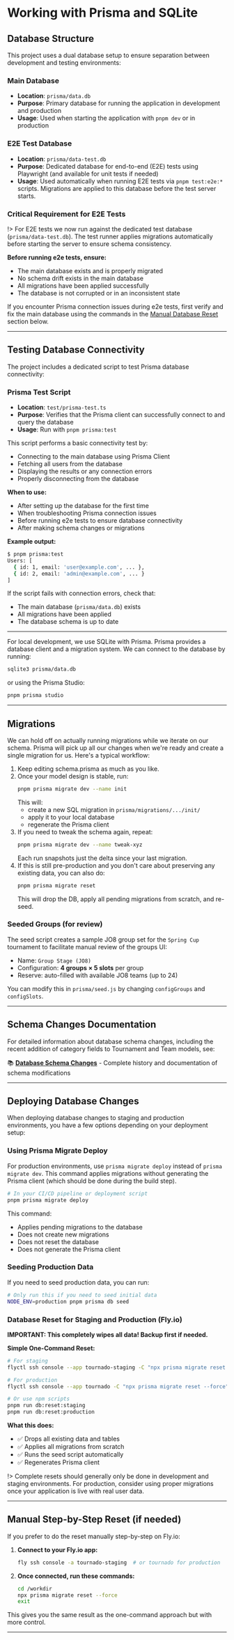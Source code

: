 # Working with Prisma and SQLite

## Database Structure

This project uses a dual database setup to ensure separation between development and testing environments:

### Main Database

- **Location**: `prisma/data.db`
- **Purpose**: Primary database for running the application in development and production
- **Usage**: Used when starting the application with `pnpm dev` or in production

### E2E Test Database

- **Location**: `prisma/data-test.db`
- **Purpose**: Dedicated database for end-to-end (E2E) tests using Playwright (and available for unit tests if needed)
- **Usage**: Used automatically when running E2E tests via `pnpm test:e2e:*` scripts. Migrations are applied to this database before the test server starts.

### Critical Requirement for E2E Tests

!> For E2E tests we now run against the dedicated test database (`prisma/data-test.db`). The test runner applies migrations automatically before starting the server to ensure schema consistency.

**Before running e2e tests, ensure:**

- The main database exists and is properly migrated
- No schema drift exists in the main database
- All migrations have been applied successfully
- The database is not corrupted or in an inconsistent state

If you encounter Prisma connection issues during e2e tests, first verify and fix the main database using the commands in the [Manual Database Reset](#manual-database-reset) section below.

---

## Testing Database Connectivity

The project includes a dedicated script to test Prisma database connectivity:

### Prisma Test Script

- **Location**: `test/prisma-test.ts`
- **Purpose**: Verifies that the Prisma client can successfully connect to and query the database
- **Usage**: Run with `pnpm prisma:test`

This script performs a basic connectivity test by:

- Connecting to the main database using Prisma Client
- Fetching all users from the database
- Displaying the results or any connection errors
- Properly disconnecting from the database

**When to use:**

- After setting up the database for the first time
- When troubleshooting Prisma connection issues
- Before running e2e tests to ensure database connectivity
- After making schema changes or migrations

**Example output:**

```bash
$ pnpm prisma:test
Users: [
  { id: 1, email: 'user@example.com', ... },
  { id: 2, email: 'admin@example.com', ... }
]
```

If the script fails with connection errors, check that:

- The main database (`prisma/data.db`) exists
- All migrations have been applied
- The database schema is up to date

---

For local development, we use SQLite with Prisma. Prisma provides a database client and a migration system. We can connect to the database by running:

```sh
sqlite3 prisma/data.db
```

or using the Prisma Studio:

```sh
pnpm prisma studio
```

---

## Migrations

We can hold off on actually running migrations while we iterate on our schema. Prisma will pick up all our changes when we're ready and create a single migration for us. Here's a typical workflow:

1. Keep editing schema.prisma as much as you like.
2. Once your model design is stable, run:
   ```bash
   pnpm prisma migrate dev --name init
   ```
   This will:
   - create a new SQL migration in `prisma/migrations/.../init/`
   - apply it to your local database
   - regenerate the Prisma client
3. If you need to tweak the schema again, repeat:
   ```bash
   pnpm prisma migrate dev --name tweak-xyz
   ```
   Each run snapshots just the delta since your last migration.
4. If this is still pre-production and you don't care about preserving any existing data, you can also do:
   ```bash
   pnpm prisma migrate reset
   ```
   This will drop the DB, apply all pending migrations from scratch, and re-seed.

### Seeded Groups (for review)

The seed script creates a sample JO8 group set for the `Spring Cup` tournament to
facilitate manual review of the groups UI:

- Name: `Group Stage (JO8)`
- Configuration: **4 groups × 5 slots** per group
- Reserve: auto-filled with available JO8 teams (up to 24)

You can modify this in `prisma/seed.js` by changing `configGroups` and
`configSlots`.

---

## Schema Changes Documentation

For detailed information about database schema changes, including the recent addition of category fields to Tournament and Team models, see:

📚 **[Database Schema Changes](database-schema-changes.md)** - Complete history and documentation of schema modifications

---

## Deploying Database Changes

When deploying database changes to staging and production environments, you have a few options depending on your deployment setup:

### Using Prisma Migrate Deploy

For production environments, use `prisma migrate deploy` instead of `prisma migrate dev`. This command applies migrations without generating the Prisma client (which should be done during the build step).

```bash
# In your CI/CD pipeline or deployment script
pnpm prisma migrate deploy
```

This command:

- Applies pending migrations to the database
- Does not create new migrations
- Does not reset the database
- Does not generate the Prisma client

### Seeding Production Data

If you need to seed production data, you can run:

```bash
# Only run this if you need to seed initial data
NODE_ENV=production pnpm prisma db seed
```

### Database Reset for Staging and Production (Fly.io)

**IMPORTANT: This completely wipes all data! Backup first if needed.**

**Simple One-Command Reset:**

```bash
# For staging
flyctl ssh console --app tournado-staging -C "npx prisma migrate reset --force"

# For production
flyctl ssh console --app tournado -C "npx prisma migrate reset --force"

# Or use npm scripts
pnpm run db:reset:staging
pnpm run db:reset:production
```

**What this does:**

- ✅ Drops all existing data and tables
- ✅ Applies all migrations from scratch
- ✅ Runs the seed script automatically
- ✅ Regenerates Prisma client

!> Complete resets should generally only be done in development and staging environments. For production, consider using proper migrations once your application is live with real user data.

---

## Manual Step-by-Step Reset (if needed)

If you prefer to do the reset manually step-by-step on Fly.io:

1. **Connect to your Fly.io app:**

   ```sh
   fly ssh console -a tournado-staging  # or tournado for production
   ```

2. **Once connected, run these commands:**
   ```sh
   cd /workdir
   npx prisma migrate reset --force
   exit
   ```

This gives you the same result as the one-command approach but with more control.

---
